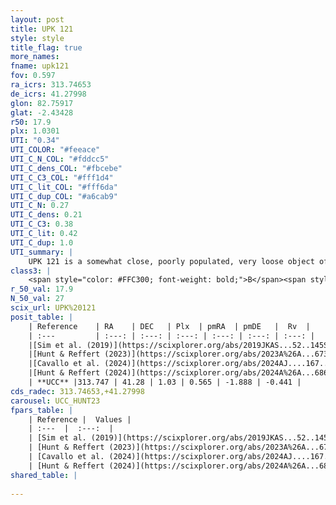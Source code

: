 ```yaml
---
layout: post
title: UPK 121
style: style
title_flag: true
more_names: 
fname: upk121
fov: 0.597
ra_icrs: 313.74653
de_icrs: 41.27998
glon: 82.75917
glat: -2.43428
r50: 17.9
plx: 1.0301
UTI: "0.34"
UTI_COLOR: "#feeace"
UTI_C_N_COL: "#fddcc5"
UTI_C_dens_COL: "#fbcebe"
UTI_C_C3_COL: "#fff1d4"
UTI_C_lit_COL: "#fff6da"
UTI_C_dup_COL: "#a6cab9"
UTI_C_N: 0.27
UTI_C_dens: 0.21
UTI_C_C3: 0.38
UTI_C_lit: 0.42
UTI_C_dup: 1.0
UTI_summary: |
    UPK 121 is a somewhat close, poorly populated, very loose object of low C3 quality. It is poorly studied in the literature.
class3: |
    <span style="color: #FFC300; font-weight: bold;">B</span><span style="color: red; font-weight: bold;">C</span>
r_50_val: 17.9
N_50_val: 27
scix_url: UPK%20121
posit_table: |
    | Reference    | RA    | DEC   | Plx  | pmRA  | pmDE   |  Rv  |
    | :---         | :---: | :---: | :---: | :---: | :---: | :---: |
    |[Sim et al. (2019)](https://scixplorer.org/abs/2019JKAS...52..145S) | 313.776 | 41.316 | -- | 0.57 | -1.87 | -- |
    |[Hunt & Reffert (2023)](https://scixplorer.org/abs/2023A%26A...673A.114H) | 313.582 | 41.253 | 0.993 | 0.525 | -1.935 | 1.686 |
    |[Cavallo et al. (2024)](https://scixplorer.org/abs/2024AJ....167...12C) | 313.653 | 41.314 | 0.998 | -- | -- | -- |
    |[Hunt & Reffert (2024)](https://scixplorer.org/abs/2024A%26A...686A..42H) | 313.582 | 41.253 | 0.993 | 0.525 | -1.935 | 1.686 |
    | **UCC** |313.747 | 41.28 | 1.03 | 0.565 | -1.888 | -0.441 | 
cds_radec: 313.74653,+41.27998
carousel: UCC_HUNT23
fpars_table: |
    | Reference |  Values |
    | :---  |  :---:  |
    | [Sim et al. (2019)](https://scixplorer.org/abs/2019JKAS...52..145S) | `d_pc=951, log(age)=8.95` |
    | [Hunt & Reffert (2023)](https://scixplorer.org/abs/2023A%26A...673A.114H) | `AV50=3.226, diffAV50=2.491, MOD50=9.902, logAge50=7.693` |
    | [Cavallo et al. (2024)](https://scixplorer.org/abs/2024AJ....167...12C) | `AV50=2.89, dMod50=10.31, logAge50=8.34, [Fe/H]50=0.63` |
    | [Hunt & Reffert (2024)](https://scixplorer.org/abs/2024A%26A...686A..42H) | `MassJ=128.426` |
shared_table: |
    
---
```


